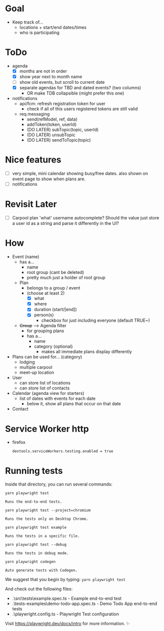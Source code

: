 # Goal

- Keep track of...
  - locations + start/end dates/times
  - who is participating

# ToDo

- agenda
  - [x] months are not in order
  - [x] show year next to month name
  - [ ] show old events, but scroll to current date
  - [x] separate agendas for TBD and dated events? (two columns)
    - OR make TDB collapsible (might prefer this one)
- notifications
  - api/fcm: refresh registration token for user
    - check if all of this users registered tokens are still valid
  - req.messaging
    - send(refModel, ref, data)
    - addToken(token, userId)
    - (DO LATER) subTopic(topic, userId)
    - (DO LATER) unsubTopic
    - (DO LATER) sendToTopic(topic)

# Nice features

- [ ] very simple, mini calendar showing busy/free dates. also shown on event page to show when plans are.
- [ ] notifications

# Revisit Later

- [ ] Carpool plan 'what' username autocomplete? Should the value just store a user id as a string and parse it differently in the UI?

# How

- Event (name)
  - has a...
    - name
    - root group (cant be deleted)
    - pretty much just a holder of root group
  - Plan
    - belongs to a group / event
    - (choose at least 2)
      - [x] what
      - [x] where
      - [x] duration (start/[end])
      - [x] person(s)
        - checkbox for just including everyone (default TRUE~)
  - ~~Group~~ --> Agenda filter
    - for grouping plans
    - has a...
      - name
      - category (optional)
        - makes all immediate plans display differently
- Plans can be used for... (category)
  - lodging
  - multiple carpool
  - meet-up location
- User
  - can store list of locations
  - can store list of contacts
- Calendar (agenda view for starters)
  - list of dates with events for each date
    - below it, show all plans that occur on that date
- Contact

# Service Worker http

- firefox

  `devtools.serviceWorkers.testing.enabled = true`

# Running tests

Inside that directory, you can run several commands:

`yarn playwright test`

    Runs the end-to-end tests.

`yarn playwright test --project=chromium`

    Runs the tests only on Desktop Chrome.

`yarn playwright test example`

    Runs the tests in a specific file.

`yarn playwright test --debug`

    Runs the tests in debug mode.

`yarn playwright codegen`

    Auto generate tests with Codegen.

We suggest that you begin by typing: `yarn playwright test`

And check out the following files:

- .\src\tests\example.spec.ts - Example end-to-end test
- .\tests-examples\demo-todo-app.spec.ts - Demo Todo App end-to-end tests
- .\playwright.config.ts - Playwright Test configuration

Visit https://playwright.dev/docs/intro for more information. ✨
